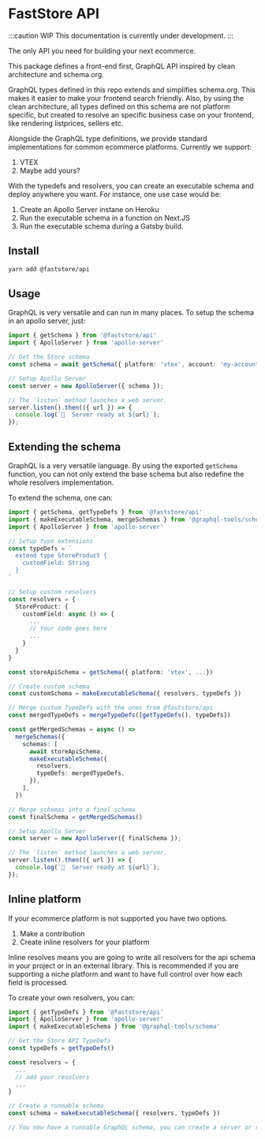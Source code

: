 # FastStore API

:::caution WIP
This documentation is currently under development.
:::

The only API you need for building your next ecommerce. 

This package defines a front-end first, GraphQL API inspired by clean architecture and schema.org. 

GraphQL types defined in this repo extends and simplifies schema.org. This makes it easier to make your frontend search friendly.
Also, by using the clean architecture, all types defined on this schema are not platform specific, but created to resolve an specific business case on your frontend, like rendering listprices, sellers etc.

Alongside the GraphQL type definitions, we provide standard implementations for common ecommerce platforms. Currently we support:
1. VTEX
2. Maybe add yours? 

With the typedefs and resolvers, you can create an executable schema and deploy anywhere you want. For instance, one use case would be:
1. Create an Apollo Server instane on Heroku
2. Run the executable schema in a function on Next.JS
3. Run the executable schema during a Gatsby build.

## Install

```bash
yarn add @faststore/api
```

## Usage
GraphQL is very versatile and can run in many places. To setup the schema in an apollo server, just:
```ts
import { getSchema } from '@faststore/api'
import { ApolloServer } from 'apollo-server'

// Get the Store schema
const schema = await getSchema({ platform: 'vtex', account: 'my-account', environment: 'vtexcommercestable' })

// Setup Apollo Server
const server = new ApolloServer({ schema });

// The `listen` method launches a web server.
server.listen().then(({ url }) => {
  console.log(`🚀  Server ready at ${url}`);
});
```

## Extending the schema
GraphQL is a very versatile language. By using the exported `getSchema` function, you can not only extend the base schema but also redefine the whole resolvers implementation.

To extend the schema, one can:
```ts
import { getSchema, getTypeDefs } from '@faststore/api'
import { makeExecutableSchema, mergeSchemas } from '@graphql-tools/schema'
import { ApolloServer } from 'apollo-server'

// Setup type extensions
const typeDefs = `
  extend type StoreProduct {
    customField: String
  }
`

// Setup custom resolvers
const resolvers = {
  StoreProduct: {
    customField: async () => {
      ...
      // Your code goes here
      ...
    }
  }
}

const storeApiSchema = getSchema({ platform: 'vtex', ...})

// Create custom schema
const customSchema = makeExecutableSchema({ resolvers, typeDefs })

// Merge custom TypeDefs with the ones from @faststore/api
const mergedTypeDefs = mergeTypeDefs([getTypeDefs(), typeDefs])

const getMergedSchemas = async () =>
  mergeSchemas({
    schemas: [
      await storeApiSchema,
      makeExecutableSchema({
        resolvers,
        typeDefs: mergedTypeDefs,
      }),
    ],
  })

// Merge schemas into a final schema
const finalSchema = getMergedSchemas()

// Setup Apollo Server
const server = new ApolloServer({ finalSchema });

// The `listen` method launches a web server.
server.listen().then(({ url }) => {
  console.log(`🚀  Server ready at ${url}`);
});
```

## Inline platform
If your ecommerce platform is not supported you have two options.
1. Make a contribution
2. Create inline resolvers for your platform

Inline resolves means you are going to write all resolvers for the api schema in your project or in an external library. This is recommended if you are supporting a niche platform and want to have full control over how each field is processed.

To create your own resolvers, you can:
```ts
import { getTypeDefs } from '@faststore/api'
import { ApolloServer } from 'apollo-server'
import { makeExecutableSchema } from '@graphql-tools/schema'

// Get the Store API TypeDefs
const typeDefs = getTypeDefs()

const resolvers = {
  ...
  // add your resolvers
  ...
}

// Create a runnable schema
const schema = makeExecutableSchema({ resolvers, typeDefs })

// You now have a runnable GraphQL schema, you can create a server or run queries locally.
```
